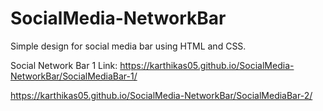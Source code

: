 # SocialMedia-NetworkBar

Simple design for social media bar using HTML and CSS.

Social Network Bar 1 Link:
https://karthikas05.github.io/SocialMedia-NetworkBar/SocialMediaBar-1/

https://karthikas05.github.io/SocialMedia-NetworkBar/SocialMediaBar-2/
